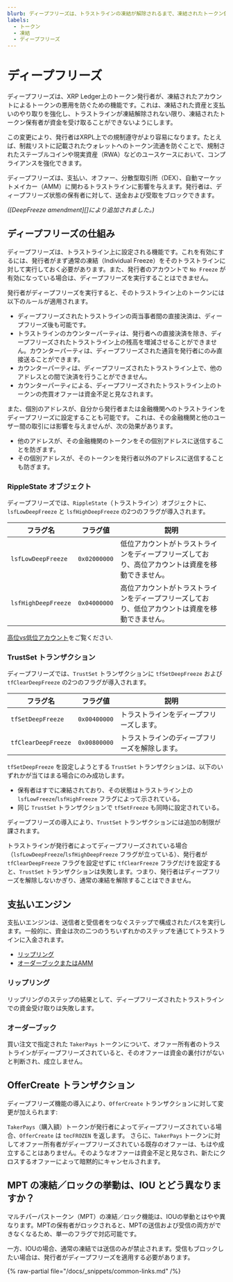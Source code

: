 ```yaml
---
blurb: ディープフリーズは、トラストラインの凍結が解除されるまで、凍結されたトークン保有者がその資金を送受信できないようにします。
labels:
  - トークン
  - 凍結
  - ディープフリーズ
---
```

# ディープフリーズ

ディープフリーズは、XRP Ledger上のトークン発行者が、凍結されたアカウントによるトークンの悪用を防ぐための機能です。これは、凍結された資産と支払いのやり取りを強化し、トラストラインが凍結解除されない限り、凍結されたトークン保有者が資金を受け取ることができないようにします。

この変更により、発行者はXRPL上での規制遵守がより容易になります。たとえば、制裁リストに記載されたウォレットへのトークン流通を防ぐことで、規制されたステーブルコインや現実資産（RWA）などのユースケースにおいて、コンプライアンスを強化できます。

ディープフリーズは、支払い、オファー、分散型取引所（DEX）、自動マーケットメイカー（AMM）に関わるトラストラインに影響を与えます。発行者は、ディープフリーズ状態の保有者に対して、送金および受取をブロックできます。

_([DeepFreeze amendment][]により追加されました。)_

## ディープフリーズの仕組み

ディープフリーズは、トラストライン上に設定される機能です。これを有効にするには、発行者がまず通常の凍結（Individual Freeze）をそのトラストラインに対して実行しておく必要があります。また、発行者のアカウントで `No Freeze` が有効になっている場合は、ディープフリーズを実行することはできません。

発行者がディープフリーズを実行すると、そのトラストライン上のトークンには以下のルールが適用されます。

- ディープフリーズされたトラストラインの両当事者間の直接決済は、ディープフリーズ後も可能です。
- トラストラインのカウンターパーティは、発行者への直接決済を除き、ディープフリーズされたトラストライン上の残高を増減させることができません。カウンターパーティは、ディープフリーズされた通貨を発行者にのみ直接送ることができます。
- カウンターパーティは、ディープフリーズされたトラストライン上で、他のアドレスとの間で決済を行うことができません。
- カウンターパーティによる、ディープフリーズされたトラストライン上のトークンの売買オファーは資金不足と見なされます。

また、個別のアドレスが、自分から発行者または金融機関へのトラストラインをディープフリーズに設定することも可能です。
これは、その金融機関と他のユーザー間の取引には影響を与えませんが、次の効果があります。

- 他のアドレスが、その金融機関のトークンをその個別アドレスに送信することを防ぎます。
- その個別アドレスが、そのトークンを発行者以外のアドレスに送信することも防ぎます。

### RippleState オブジェクト

ディープフリーズでは、`RippleState`（トラストライン）オブジェクトに、`lsfLowDeepFreeze` と `lsfHighDeepFreeze` の2つのフラグが導入されます。

| フラグ名	| フラグ値	| 説明 |
|-----------|-------------|-------------|
| `lsfLowDeepFreeze`	| `0x02000000`	| 低位アカウントがトラストラインをディープフリーズしており、高位アカウントは資産を移動できません。 |
| `lsfHighDeepFreeze`	| `0x04000000`	| 高位アカウントがトラストラインをディープフリーズしており、低位アカウントは資産を移動できません。 |

[高位vs低位アカウント](../../../references/protocol/ledger-data/ledger-entry-types/ripplestate.md#high-vs-low-account)をご覧ください.

### TrustSet トランザクション

ディープフリーズでは、`TrustSet` トランザクションに `tfSetDeepFreeze` および `tfClearDeepFreeze` の2つのフラグが導入されます。

| フラグ名	| フラグ値	| 説明 |
|-----------|-------------|-------------|
| `tfSetDeepFreeze`	| `0x00400000`	| トラストラインをディープフリーズします。 |
| `tfClearDeepFreeze`	| `0x00800000` | トラストラインのディープフリーズを解除します。 |

`tfSetDeepFreeze` を設定しようとする `TrustSet` トランザクションは、以下のいずれかが当てはまる場合にのみ成功します。

- 保有者はすでに凍結されており、その状態はトラストライン上の `lsfLowFreeze`/`lsfHighFreeze` フラグによって示されている。
- 同じ `TrustSet` トランザクションで `tfSetFreeze` も同時に設定されている。

ディープフリーズの導入により、`TrustSet` トランザクションには追加の制限が課されます。

トラストラインが発行者によってディープフリーズされている場合（`lsfLowDeepFreeze`/`lsfHighDeepFreeze` フラグが立っている）、発行者が `tfClearDeepFreeze` フラグを設定せずに `tfClearFreeze` フラグだけを設定すると、`TrustSet` トランザクションは失敗します。つまり、発行者はディープフリーズを解除しないかぎり、通常の凍結を解除することはできません。

## 支払いエンジン

支払いエンジンは、送信者と受信者をつなぐステップで構成されたパスを実行します。一般的に、資金は次の二つのうちいずれかのステップを通じてトラストラインに入金されます。

- [リップリング](#リップリング)
- [オーダーブックまたはAMM](#order-book)

### リップリング

リップリングのステップの結果として、ディープフリーズされたトラストラインでの資金受け取りは失敗します。

### オーダーブック

買い注文で指定された `TakerPays` トークンについて、オファー所有者のトラストラインがディープフリーズされていると、そのオファーは資金の裏付けがないと判断され、成立しません。

## OfferCreate トランザクション

ディープフリーズ機能の導入により、`OfferCreate` トランザクションに対して変更が加えられます:

`TakerPays`（購入額）トークンが発行者によってディープフリーズされている場合、`OfferCreate` は `tecFROZEN` を返します。
さらに、`TakerPays` トークンに対してオファー所有者がディープフリーズされている既存のオファーは、もはや成立することはありません。そのようなオファーは資金不足と見なされ、新たにクロスするオファーによって暗黙的にキャンセルされます。

## MPT の凍結／ロックの挙動は、IOU とどう異なりますか？

マルチパーパストークン（MPT）の凍結／ロック機能は、IOUの挙動とはやや異なります。MPTの保有者がロックされると、MPTの送信および受信の両方ができなくなるため、単一のフラグで対応可能です。

一方、IOUの場合、通常の凍結では送信のみが禁止されます。受信もブロックしたい場合は、発行者がディープフリーズを適用する必要があります。

{% raw-partial file="/docs/_snippets/common-links.md" /%}

